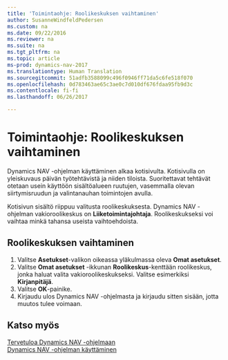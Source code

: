 ```yaml
---
title: 'Toimintaohje: Roolikeskuksen vaihtaminen'
author: SusanneWindfeldPedersen
ms.custom: na
ms.date: 09/22/2016
ms.reviewer: na
ms.suite: na
ms.tgt_pltfrm: na
ms.topic: article
ms-prod: dynamics-nav-2017
ms.translationtype: Human Translation
ms.sourcegitcommit: 51adfb3588099c496f0946ff71da5c6fe518f070
ms.openlocfilehash: 0d783463ae65c3ae0c7d010df676fdaa95fb9d3c
ms.contentlocale: fi-fi
ms.lasthandoff: 06/26/2017

---
```


# <a name="how-to-change-the-role-center"></a>Toimintaohje: Roolikeskuksen vaihtaminen
Dynamics NAV -ohjelman käyttäminen alkaa kotisivulta. Kotisivulla on yleiskuvaus päivän työtehtävistä ja niiden tiloista. Suoritettavat tehtävät otetaan usein käyttöön sisältöalueen ruutujen, vasemmalla olevan siirtymisruudun ja valintanauhan toimintojen avulla.

Kotisivun sisältö riippuu valitusta roolikeskuksesta. Dynamics NAV -ohjelman vakioroolikeskus on **Liiketoimintajohtaja**. Roolikeskukseksi voi vaihtaa minkä tahansa useista vaihtoehdoista.

## <a name="to-change-role-center"></a>Roolikeskuksen vaihtaminen
1. Valitse **Asetukset**-valikon oikeassa yläkulmassa oleva **Omat asetukset**.
2. Valitse **Omat asetukset** -ikkunan **Roolikeskus**-kenttään roolikeskus, jonka haluat valita vakioroolikeskukseksi. Valitse esimerkiksi **Kirjanpitäjä**.
3. Valitse **OK**-painike.
4. Kirjaudu ulos Dynamics NAV -ohjelmasta ja kirjaudu sitten sisään, jotta muutos tulee voimaan.

## <a name="see-also"></a>Katso myös
[Tervetuloa Dynamics NAV -ohjelmaan](across-get-started.md)  
[Dynamics NAV -ohjelman käyttäminen](ui-work-product.md)  

